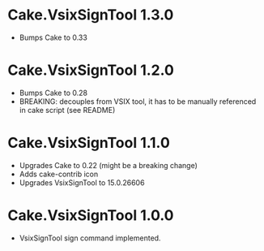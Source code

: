 # Cake.VsixSignTool 1.3.0

- Bumps Cake to 0.33

# Cake.VsixSignTool 1.2.0

- Bumps Cake to 0.28
- BREAKING: decouples from VSIX tool, it has to be manually referenced in cake script (see README)
# Cake.VsixSignTool 1.1.0
- Upgrades Cake to 0.22 (might be a breaking change)
- Adds cake-contrib icon
- Upgrades VsixSignTool to 15.0.26606
# Cake.VsixSignTool 1.0.0
- VsixSignTool sign command implemented.


